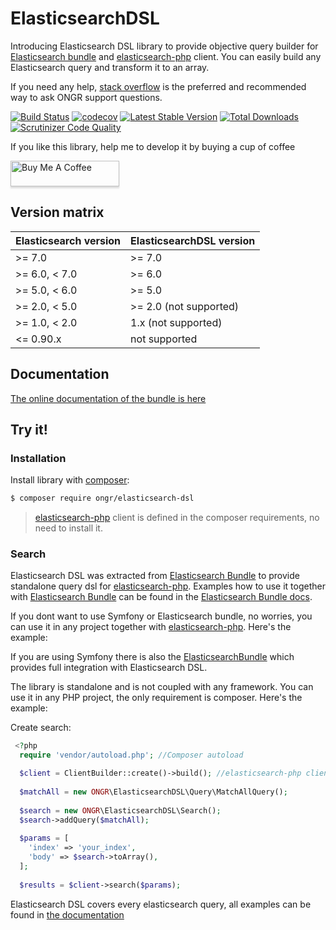 # ElasticsearchDSL

Introducing Elasticsearch DSL library to provide objective query builder for [Elasticsearch bundle](https://github.com/ongr-io/ElasticsearchBundle) and [elasticsearch-php](https://github.com/elastic/elasticsearch-php) client. You can easily build any Elasticsearch query and transform it to an array.

If you need any help, [stack overflow](http://stackoverflow.com/questions/tagged/ongr)
is the preferred and recommended way to ask ONGR support questions.
 
[![Build Status](https://travis-ci.org/ongr-io/ElasticsearchDSL.svg?branch=master)](https://travis-ci.org/ongr-io/ElasticsearchDSL)
[![codecov](https://codecov.io/gh/ongr-io/ElasticsearchDSL/branch/master/graph/badge.svg)](https://codecov.io/gh/ongr-io/ElasticsearchDSL)
[![Latest Stable Version](https://poser.pugx.org/ongr/elasticsearch-dsl/v/stable)](https://packagist.org/packages/ongr/elasticsearch-dsl)
[![Total Downloads](https://poser.pugx.org/ongr/elasticsearch-dsl/downloads)](https://packagist.org/packages/ongr/elasticsearch-dsl)
[![Scrutinizer Code Quality](https://scrutinizer-ci.com/g/ongr-io/ElasticsearchDSL/badges/quality-score.png?b=master)](https://scrutinizer-ci.com/g/ongr-io/ElasticsearchDSL/?branch=master)


If you like this library, help me to develop it by buying a cup of coffee

<a href="https://www.buymeacoffee.com/zIKBXRc" target="_blank"><img src="https://www.buymeacoffee.com/assets/img/custom_images/orange_img.png" alt="Buy Me A Coffee" style="height: 41px !important;width: 174px !important;box-shadow: 0px 3px 2px 0px rgba(190, 190, 190, 0.5) !important;-webkit-box-shadow: 0px 3px 2px 0px rgba(190, 190, 190, 0.5) !important;" ></a>

## Version matrix

| Elasticsearch version | ElasticsearchDSL version    |
| --------------------- | --------------------------- |
| >= 7.0                | >= 7.0                      |
| >= 6.0, < 7.0         | >= 6.0                      |
| >= 5.0, < 6.0         | >= 5.0                      |
| >= 2.0, < 5.0         | >= 2.0 (not supported)      |
| >= 1.0, < 2.0         | 1.x (not supported)         |
| <= 0.90.x             | not supported               |

## Documentation

[The online documentation of the bundle is here](docs/index.md)

## Try it!

### Installation

Install library with [composer](https://getcomposer.org):

```bash
$ composer require ongr/elasticsearch-dsl
```

> [elasticsearch-php](https://github.com/elastic/elasticsearch-php) client is defined in the composer requirements, no need to install it.

### Search

Elasticsearch DSL was extracted from [Elasticsearch Bundle](https://github.com/ongr-io/ElasticsearchBundle) to provide standalone query dsl for [elasticsearch-php](https://github.com/elastic/elasticsearch-php). Examples how to use it together with [Elasticsearch Bundle](https://github.com/ongr-io/ElasticsearchBundle) can be found in the [Elasticsearch Bundle docs](https://github.com/ongr-io/ElasticsearchBundle/blob/master/Resources/doc/search.md).

If you dont want to use Symfony or Elasticsearch bundle, no worries, you can use it in any project together with [elasticsearch-php](https://github.com/elastic/elasticsearch-php). Here's the example:

If you are using Symfony there is also the [ElasticsearchBundle](https://github.com/ongr-io/ElasticsearchBundle)
which provides full integration with Elasticsearch DSL.

The library is standalone and is not coupled with any framework. You can use it in any PHP project, the only
requirement is composer.  Here's the example:

Create search:

```php
 <?php
  require 'vendor/autoload.php'; //Composer autoload

  $client = ClientBuilder::create()->build(); //elasticsearch-php client
  
  $matchAll = new ONGR\ElasticsearchDSL\Query\MatchAllQuery();
  
  $search = new ONGR\ElasticsearchDSL\Search();
  $search->addQuery($matchAll);
  
  $params = [
    'index' => 'your_index',
    'body' => $search->toArray(),
  ];
  
  $results = $client->search($params);
```

Elasticsearch DSL covers every elasticsearch query, all examples can be found in [the documentation](docs/index.md)
